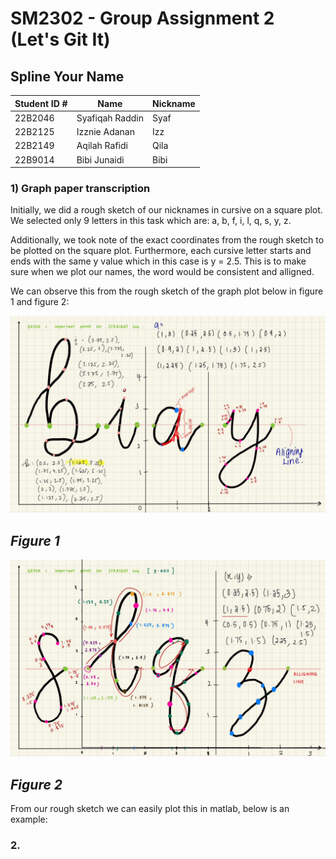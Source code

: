 # SM2302 - Group Assignment 2 (Let's Git It)
## Spline Your Name 


| Student ID \# | Name            | Nickname |
|---------------|-----------------|----------|
| 22B2046       | Syafiqah Raddin | Syaf     |
| 22B2125       | Izznie Adanan   | Izz      |
| 22B2149       | Aqilah Rafidi   | Qila     |  
| 22B9014       | Bibi Junaidi    | Bibi     |

### 1) Graph paper transcription

Initially, we did a rough sketch of our nicknames in cursive on a square plot. 
We selected only 9 letters in this task which are: a, b, f, i, l, q, s, y, z.

Additionally, we took note of the exact coordinates from the rough sketch to be plotted on the square plot.
Furthermore, each cursive letter starts and ends with the same y value which in this case is y = 2.5. 
This is to make sure when we plot our names, the word would be consistent and alligned.

We can observe this from the rough sketch of the graph plot below in figure 1 and figure 2:


![](pictureone.jpeg)
## *Figure 1*


![](picturetwo.jpeg)
## *Figure 2*


From our rough sketch we can easily plot this in matlab, below is an example:


### 2. 


